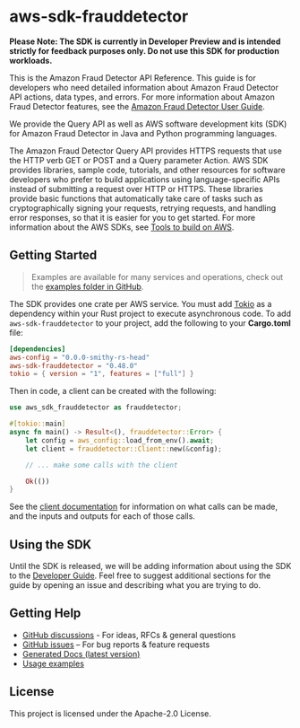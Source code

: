 # aws-sdk-frauddetector

**Please Note: The SDK is currently in Developer Preview and is intended strictly for
feedback purposes only. Do not use this SDK for production workloads.**

This is the Amazon Fraud Detector API Reference. This guide is for developers who need detailed information about Amazon Fraud Detector API actions, data types, and errors. For more information about Amazon Fraud Detector features, see the [Amazon Fraud Detector User Guide](https://docs.aws.amazon.com/frauddetector/latest/ug/).

We provide the Query API as well as AWS software development kits (SDK) for Amazon Fraud Detector in Java and Python programming languages.

The Amazon Fraud Detector Query API provides HTTPS requests that use the HTTP verb GET or POST and a Query parameter Action. AWS SDK provides libraries, sample code, tutorials, and other resources for software developers who prefer to build applications using language-specific APIs instead of submitting a request over HTTP or HTTPS. These libraries provide basic functions that automatically take care of tasks such as cryptographically signing your requests, retrying requests, and handling error responses, so that it is easier for you to get started. For more information about the AWS SDKs, see [Tools to build on AWS](https://docs.aws.amazon.com/https:/aws.amazon.com/tools/).

## Getting Started

> Examples are available for many services and operations, check out the
> [examples folder in GitHub](https://github.com/awslabs/aws-sdk-rust/tree/main/examples).

The SDK provides one crate per AWS service. You must add [Tokio](https://crates.io/crates/tokio)
as a dependency within your Rust project to execute asynchronous code. To add `aws-sdk-frauddetector` to
your project, add the following to your **Cargo.toml** file:

```toml
[dependencies]
aws-config = "0.0.0-smithy-rs-head"
aws-sdk-frauddetector = "0.48.0"
tokio = { version = "1", features = ["full"] }
```

Then in code, a client can be created with the following:

```rust
use aws_sdk_frauddetector as frauddetector;

#[tokio::main]
async fn main() -> Result<(), frauddetector::Error> {
    let config = aws_config::load_from_env().await;
    let client = frauddetector::Client::new(&config);

    // ... make some calls with the client

    Ok(())
}
```

See the [client documentation](https://docs.rs/aws-sdk-frauddetector/latest/aws_sdk_frauddetector/client/struct.Client.html)
for information on what calls can be made, and the inputs and outputs for each of those calls.

## Using the SDK

Until the SDK is released, we will be adding information about using the SDK to the
[Developer Guide](https://docs.aws.amazon.com/sdk-for-rust/latest/dg/welcome.html). Feel free to suggest
additional sections for the guide by opening an issue and describing what you are trying to do.

## Getting Help

* [GitHub discussions](https://github.com/awslabs/aws-sdk-rust/discussions) - For ideas, RFCs & general questions
* [GitHub issues](https://github.com/awslabs/aws-sdk-rust/issues/new/choose) – For bug reports & feature requests
* [Generated Docs (latest version)](https://awslabs.github.io/aws-sdk-rust/)
* [Usage examples](https://github.com/awslabs/aws-sdk-rust/tree/main/examples)

## License

This project is licensed under the Apache-2.0 License.

